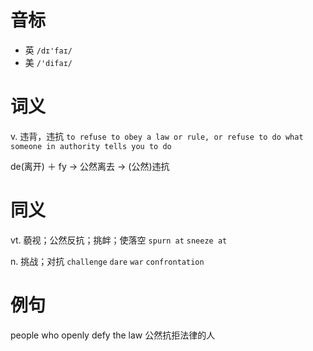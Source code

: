 # 音标

- 英 `/dɪ'faɪ/`
- 美 `/'difaɪ/`

# 词义

v. 违背，违抗
`to refuse to obey a law or rule, or refuse to do what someone in authority tells you to do`



de(离开) ＋ fy → 公然离去 → (公然)违抗

# 同义

vt. 藐视；公然反抗；挑衅；使落空
`spurn at` `sneeze at`

n. 挑战；对抗
`challenge` `dare` `war` `confrontation`

# 例句

people who openly defy the law
公然抗拒法律的人


